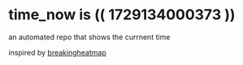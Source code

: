 # time_now is (( 1729134000373 ))

an automated repo that shows the currnent time

inspired by [breakingheatmap](https://github.com/breakingheatmap/breakingheatmap)